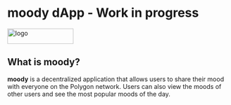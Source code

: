 # moody dApp - Work in progress

<img src="https://user-images.githubusercontent.com/20209512/200143706-8e1c6f68-063a-47ca-87e1-34963eed499b.svg" alt="logo" width="150" height="35" />

## What is moody?

**moody** is a decentralized application that allows users to share their mood with everyone on the Polygon network. Users can also view the moods of other users and see the most popular moods of the day.
